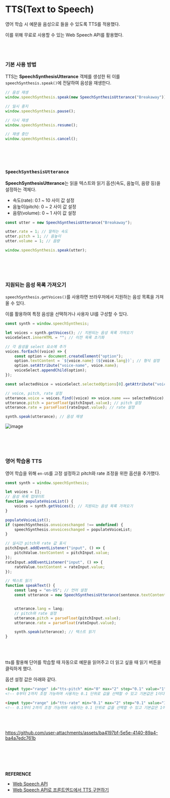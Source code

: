 # TTS(Text to Speech) 
영어 학습 시 예문을 음성으로 들을 수 있도록 TTS를 적용했다.   

이를 위해 무료로 사용할 수 있는 Web Speech API를 활용했다. 

<br><br>   

### 기본 사용 방법
TTS는 **SpeechSynthesisUtterance** 객체를 생성한 뒤 이를 `speechSynthesis.speak()`에 전달하여 음성을 재생한다.

```js
// 음성 재생
window.speechSynthesis.speak(new SpeechSynthesisUtterance("Breakaway"));

// 일시 중지
window.speechSynthesis.pause();

// 다시 재생
window.speechSynthesis.resume();

// 재생 중단
window.speechSynthesis.cancel();
```

<br><br><br>     

### `SpeechSynthesisUtterance`
**SpeechSynthesisUtterance**는 읽을 텍스트와 읽기 옵션(속도, 음높이, 음량 등)을 설정하는 객체다.

- 속도(rate): 0.1 ~ 10 사이 값 설정          
- 음높이(pitch): 0 ~ 2 사이 값 설정         
- 음량(volume): 0 ~ 1 사이 값 설정
  
```js
const utter = new SpeechSynthesisUtterance("Breakaway");

utter.rate = 1; // 말하는 속도
utter.pitch = 1; // 음높이
utter.volume = 1; // 음량

window.speechSynthesis.speak(utter);
```
           
<br><br><br>      

### 지원되는 음성 목록 가져오기
`speechSynthesis.getVoices()`를 사용하면 브라우저에서 지원하는 음성 목록을 가져올 수 있다.    

이를 활용하여 특정 음성을 선택하거나 사용자 UI를 구성할 수 있다.  
 
```js
const synth = window.speechSynthesis;

let voices = synth.getVoices(); // 지원되는 음성 목록 가져오기
voiceSelect.innerHTML = ""; // 이전 목록 초기화 

// 각 음성을 select 요소에 추가
voices.forEach((voice) => {   
    const option = document.createElement("option");
    option.textContent = `${voice.name} (${voice.lang})`; // 형식 설정
    option.setAttribute("voice-name", voice.name);
    voiceSelect.appendChild(option);    
});

const selectedVoice = voiceSelect.selectedOptions[0].getAttribute("voice-name");   

// voice, pitch, rate 설정
utterance.voice = voices.find((voice) => voice.name === selectedVoice); // 선택된 음성 적용
utterance.pitch = parseFloat(pitchInput.value); // pitch 설정
utterance.rate = parseFloat(rateInput.value); // rate 설정 

synth.speak(utterance); // 음성 재생
```
 
![image](https://github.com/user-attachments/assets/4a28c32b-d149-40ba-a1af-5fecc02a8398)

<br><br><br>      
 
### 영어 학습용 TTS    
영어 학습을 위해 `en-US`를 고정 설정하고 pitch와 rate 조정을 위한 옵션을 추가했다.  
```js
const synth = window.speechSynthesis;

let voices = [];
// 음성 목록 업데이트
function populateVoiceList() {
    voices = synth.getVoices(); // 지원되는 음성 목록 가져오기
}

populateVoiceList();
if (speechSynthesis.onvoiceschanged !== undefined) {
    speechSynthesis.onvoiceschanged = populateVoiceList;
}

// 실시간 pitch와 rate 값 표시  
pitchInput.addEventListener("input", () => {
    pitchValue.textContent = pitchInput.value;
});
rateInput.addEventListener("input", () => {
    rateValue.textContent = rateInput.value;
});

// 텍스트 읽기
function speakText() {
    const lang = "en-US"; // 언어 설정  
    const utterance = new SpeechSynthesisUtterance(sentence.textContent);


    utterance.lang = lang;
    // pitch와 rate 설정
    utterance.pitch = parseFloat(pitchInput.value);
    utterance.rate = parseFloat(rateInput.value);

    synth.speak(utterance); // 텍스트 읽기  
}
```

<br><br> 

tts를 활용해 단어를 학습할 때 자동으로 예문을 읽어주고 더 읽고 싶을 때 읽기 버튼을 클릭하게 했다.

옵션 설정 값은 아래와 같다.    

```html
<input type="range" id="tts-pitch" min="0" max="2" step="0.1" value="1" />
<!-- 0부터 2까지 조정 가능하며 사용자는 0.1 단위로 값을 선택할 수 있고 기본값은 1이다. -->

<input type="range" id="tts-rate" min="0.1" max="2" step="0.1" value="1" />
<!-- 0.1부터 2까지 조정 가능하며 사용자는 0.1 단위로 값을 선택할 수 있고 기본값은 1이다. -->
```
<br><br>

https://github.com/user-attachments/assets/ba4197bf-5e5e-4140-89a4-ba4a7edc761b


<br><br><br><br>   

**REFERENCE**          
- [Web Speech API](https://developer.mozilla.org/en-US/docs/Web/API/Web_Speech_API)    
- [Web Speech API로 프론트엔드에서 TTS 구현하기](https://wormwlrm.github.io/2024/03/09/Web-Speech-API.html)    
